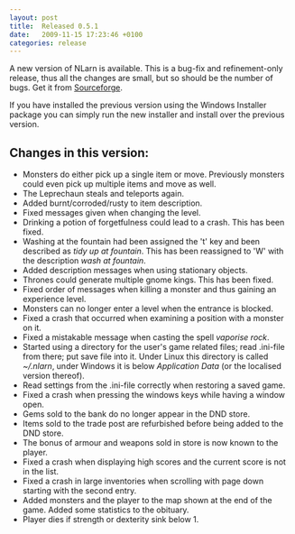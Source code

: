 ```yaml
---
layout: post
title:  Released 0.5.1
date:   2009-11-15 17:23:46 +0100
categories: release
---
```


A new version of NLarn is available. This is a bug-fix and refinement-only release, thus all the changes are small, but so should be the number of bugs.
Get it from [Sourceforge](https://sourceforge.net/projects/nlarn/files/nlarn/0.5.1/).

If you have installed the previous version using the Windows Installer package you can simply run the new installer and install over the previous version.

## Changes in this version:

* Monsters do either pick up a single item or move. Previously monsters could even pick up multiple items and move as well.
* The Leprechaun steals and teleports again.
* Added burnt/corroded/rusty to item description.
* Fixed messages given when changing the level.
* Drinking a potion of forgetfulness could lead to a crash. This has been fixed.
* Washing at the fountain had been assigned the 't' key and been described as _tidy up at fountain_. This has been reassigned to 'W' with the description _wash at fountain_.
* Added description messages when using stationary objects.
* Thrones could generate multiple gnome kings. This has been fixed.
* Fixed order of messages when killing a monster and thus gaining an experience level.
* Monsters can no longer enter a level when the entrance is blocked.
* Fixed a crash that occurred when examining a position with a monster on it.
* Fixed a mistakable message when casting the spell _vaporise rock_.
* Started using a directory for the user's game related files; read .ini-file from there; put save file into it. Under Linux this directory is called _~/.nlarn_, under Windows it is below _Application Data_ (or the localised version thereof).
* Read settings from the .ini-file correctly when restoring a saved game.
* Fixed a crash when pressing the windows keys while having a window open.
* Gems sold to the bank do no longer appear in the DND store.
* Items sold to the trade post are refurbished before being added to the DND store.
* The bonus of armour and weapons sold in store is now known to the player.
* Fixed a crash when displaying high scores and the current score is not in the list.
* Fixed a crash in large inventories when scrolling with page down starting with the second entry.
* Added monsters and the player to the map shown at the end of the game. Added some statistics to the obituary.
* Player dies if strength or dexterity sink below 1.
